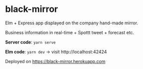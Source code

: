 # black-mirror

Elm + Express app displayed on the company hand-made mirror.

Business information in real-time + Spottt tweet + forecast etc.

**Server code**: `yarn serve`

**Elm code**: `yarn dev` -> visit http://localhost:42424


Deployed on https://black-mirror.herokuapp.com
